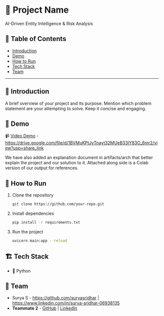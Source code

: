 # 🚀 Project Name
   AI-Driven Entity Intelligence & Risk Analysis
## 📌 Table of Contents
- [Introduction](#introduction)
- [Demo](#demo)
- [How to Run](#how-to-run)
- [Tech Stack](#tech-stack)
- [Team](#team)

---

## 🎯 Introduction
A brief overview of your project and its purpose. Mention which problem statement are your attempting to solve. Keep it concise and engaging.

## 🎥 Demo
📹 [Video Demo](#) - https://drive.google.com/file/d/1BVMuKPtJyTnayt32MUeB33IY83O_6mr2/view?usp=share_link 

We have also added an explanation document in artifacts/arch that better explain the project and our solution to it. Attached along side is a Colab version of our output for references.
## 🏃 How to Run
1. Clone the repository  
   ```sh
   git clone https://github.com/your-repo.git
   ```
2. Install dependencies  
   ```sh
   pip install -r requirements.txt 
   ```
3. Run the project  
   ```sh
   uvicorn main:app --reload
   ```

## 🏗️ Tech Stack
- 🔹 Python

## 👥 Team
- Surya S - https://github.com/suryasridhar | https://www.linkedin.com/in/surya-sridhar-06938135
- **Teammate 2** - [GitHub](#) | [LinkedIn](#)
